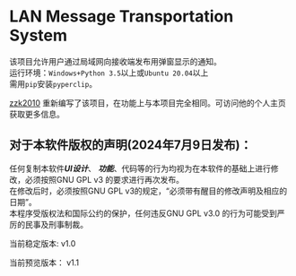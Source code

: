 # LAN Message Transportation System

该项目允许用户通过局域网向接收端发布用弹窗显示的通知。  
运行环境：`Windows+Python 3.5`以上或`Ubuntu 20.04`以上  
需用`pip`安装`pyperclip`。

[zzk2010](https://zzk2010.github.io/) 重新编写了该项目，在功能上与本项目完全相同。可访问他的个人主页获取更多信息。

## 对于本软件版权的声明(2024年7月9日发布)：
任何复制本软件***UI设计***、 ***功能***、代码等的行为均视为在本软件的基础上进行修改，必须按照GNU GPL v3 的要求进行再次发布。   
在修改后时，必须按照GNU GPL v3的规定，“必须带有醒目的修改声明及相应的日期”。  
本程序受版权法和国际公约的保护，任何违反GNU GPL v3.0 的行为可能受到严厉的民事及刑事制裁。    


当前稳定版本: v1.0

当前预览版本： v1.1
